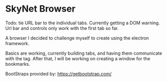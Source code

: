 # SkyNet Browser

Todo:
tie URL bar to the individual tabs. Currently getting a DOM warning. Url bar and controls only work with the first tab so far.


A browser I decided to challenge myself to create using the electron framework.

Basics are working, currently building tabs, and having them communicate with the tag.
After that, I will be working on creating a window for the bookmarks.



BootStraps provided by: https://getbootstrap.com/
